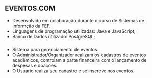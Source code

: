 ## EVENTOS.COM
- Desenvolvido em colaboração durante o curso de Sistemas de Informção da FEF.
- Linguagens de programação utilizadas: Java e JavaScript;
- Banco de Dados utilizado: PostgreSQL;

### 
- Sistema para gerenciamento de eventos.
- O Administrador/Organizador realizam os cadastros de eventos acadêmicos, controlam a parte financeira com o lançamento de despesas e doações.
- O Usuário realiza seu cadastro e se inscreve nos eventos.